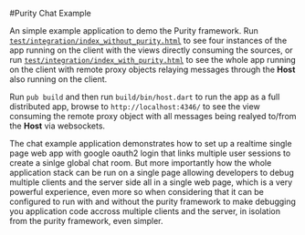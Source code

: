 #Purity Chat Example

An simple example application to demo the Purity framework.
Run [`test/integration/index_without_purity.html`](http://0xor1.github.io/purity_chat_example/without_purity/)
to see four instances of the app running on the client with the views directly
consuming the sources, or run [`test/integration/index_with_purity.html`](http://0xor1.github.io/purity_chat_example/)
to see the whole app running on the client with remote proxy objects
relaying messages through the **Host** also running on the client.

Run `pub build` and then run `build/bin/host.dart` to run the app as a full distributed
app, browse to `http://localhost:4346/` to see the view consuming the remote proxy object 
with all messages being realyed to/from the **Host** via websockets.

The chat example application demonstrates how to set up a realtime single page web app
with google oauth2 login that links multiple user sessions to create a sinlge global
chat room. But more importantly how the whole application stack can be run on a single
page allowing developers to debug multiple clients and the server side all in a single
web page, which is a very powerful experience, even more so when considering that it can be
configured to run with and without the purity framework to make debugging you application code 
accross multiple clients and the server, in isolation from the purity framework, even simpler.